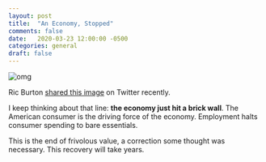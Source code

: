 ```yaml
---
layout: post
title:  "An Economy, Stopped"
comments: false
date:   2020-03-23 12:00:00 -0500
categories: general
draft: false
---
```


![omg](fuck.jpeg)

Ric Burton [shared this image](https://twitter.com/ricburton/status/1242015431138742272) on Twitter recently. 

I keep thinking about that line: **the economy just hit a brick wall**. The American consumer is the driving force of the economy. Employment halts consumer spending to bare essentials. 

This is the end of frivolous value, a correction some thought was necessary. This recovery will take years.